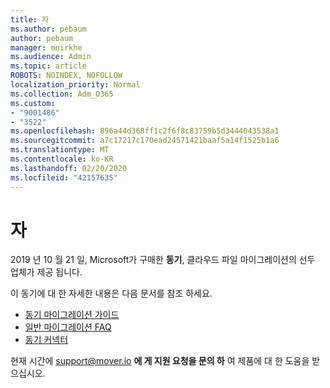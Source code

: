 ```yaml
---
title: 자
ms.author: pebaum
author: pebaum
manager: mnirkhe
ms.audience: Admin
ms.topic: article
ROBOTS: NOINDEX, NOFOLLOW
localization_priority: Normal
ms.collection: Adm_O365
ms.custom:
- "9001486"
- "3522"
ms.openlocfilehash: 896a44d368ff1c2f6f8c83759b5d3444043538a1
ms.sourcegitcommit: a7c17217c170ead24571421baaf5a14f1525b1a6
ms.translationtype: MT
ms.contentlocale: ko-KR
ms.lasthandoff: 02/20/2020
ms.locfileid: "42157635"
---
```

# <a name="mover"></a>자

2019 년 10 월 21 일, Microsoft가 구매한 **동기**, 클라우드 파일 마이그레이션의 선두 업체가 제공 됩니다.

이 동기에 대 한 자세한 내용은 다음 문서를 참조 하세요.

- [동기 마이그레이션 가이드](https://mover.io/guides/)
- [일반 마이그레이션 FAQ](https://mover.io/guides/general/)
- [동기 커넥터](https://mover.io/connectors/)

현재 시간에 [support@mover.io](mailto:support@mover.io) **에 게 지원 요청을 문의 하** 여 제품에 대 한 도움을 받으십시오. 

 